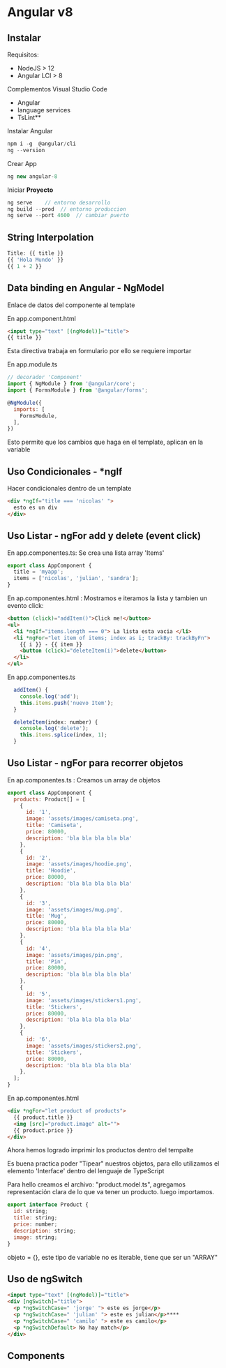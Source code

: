 # Angular v8

## Instalar

Requisitos:
- NodeJS > 12
- Angular LCI  > 8

Complementos Visual Studio Code
- Angular 
- language services
- TsLint**


Instalar Angular

``` js
npm i -g  @angular/cli
ng --version 
```

Crear App
``` js
ng new angular-8
```

Iniciar **Proyecto**
``` js
ng serve    // entorno desarrollo
ng build --prod  // entorno produccion
ng serve --port 4600  // cambiar puerto
```

## String Interpolation
``` js
Title: {{ title }} 
{{ 'Hola Mundo' }}
{{ 1 + 2 }} 
```

## Data binding en Angular - NgModel
Enlace de datos del componente al template

En app.component.html 
``` html
<input type="text" [(ngModel)]="title">
{{ title }}
```

Esta directiva trabaja en formulario por ello se requiere importar

En app.module.ts
``` js
// decorador 'Component'
import { NgModule } from '@angular/core';
import { FormsModule } from '@angular/forms';

@NgModule({
  imports: [
    FormsModule,
  ],
})
```

Esto permite que los cambios que haga en el template, aplican en la variable

## Uso Condicionales - *ngIf
Hacer condicionales dentro de un template

``` html
<div *ngIf="title === 'nicolas' ">
  esto es un div
</div>
```


## Uso Listar - ngFor add y delete (event click)

En app.componentes.ts: Se crea una lista array 'Items'
``` js
export class AppComponent {
  title = 'myapp';
  items = ['nicolas', 'julian', 'sandra'];
}
```

En ap.componentes.html : Mostramos e iteramos la lista y tambien un evento click:

``` html
<button (click)="addItem()">Click me!</button>
<ul>
  <li *ngIf="items.length === 0"> La lista esta vacia </li>
  <li *ngFor="let item of items; index as i; trackBy: trackByFn">
    {{ i }} - {{ item }}
    <button (click)="deleteItem(i)">delete</button>
  </li>
</ul>
```

En app.componentes.ts
``` js
  addItem() {
    console.log('add');
    this.items.push('nuevo Item');
  }

  deleteItem(index: number) {
    console.log('delete');
    this.items.splice(index, 1);
  }
```

## Uso Listar - ngFor para recorrer objetos

En ap.componentes.ts : Creamos un array de objetos 
``` js
export class AppComponent {
  products: Product[] = [
    {
      id: '1',
      image: 'assets/images/camiseta.png',
      title: 'Camiseta',
      price: 80000,
      description: 'bla bla bla bla bla'
    },
    {
      id: '2',
      image: 'assets/images/hoodie.png',
      title: 'Hoodie',
      price: 80000,
      description: 'bla bla bla bla bla'
    },
    {
      id: '3',
      image: 'assets/images/mug.png',
      title: 'Mug',
      price: 80000,
      description: 'bla bla bla bla bla'
    },
    {
      id: '4',
      image: 'assets/images/pin.png',
      title: 'Pin',
      price: 80000,
      description: 'bla bla bla bla bla'
    },
    {
      id: '5',
      image: 'assets/images/stickers1.png',
      title: 'Stickers',
      price: 80000,
      description: 'bla bla bla bla bla'
    },
    {
      id: '6',
      image: 'assets/images/stickers2.png',
      title: 'Stickers',
      price: 80000,
      description: 'bla bla bla bla bla'
    },
  ];
}
```

En ap.componentes.html 
``` html
<div *ngFor="let product of products">
  {{ product.title }}
  <img [src]="product.image" alt="">
  {{ product.price }}
</div>
```
Ahora hemos logrado imprimir los productos dentro del tempalte



Es buena practica poder "Tipear" nuestros objetos, para ello utilizamos el elemento 'Interface' dentro del lenguaje de TypeScript

Para hello creamos el archivo: "product.model.ts", agregamos representación clara de lo que va tener un producto. luego importamos.

``` js
export interface Product {
  id: string;
  title: string;
  price: number;
  description: string;
  image: string;
}
```
objeto = {}, este tipo de variable no es iterable, tiene que ser un "ARRAY"

## Uso de ngSwitch

``` html
<input type="text" [(ngModel)]="title">
<div [ngSwitch]="title">
  <p *ngSwitchCase=" 'jorge' "> este es jorge</p>
  <p *ngSwitchCase=" 'julian' "> este es julian</p>****
  <p *ngSwitchCase=" 'camilo' "> este es camilo</p>
  <p *ngSwitchDefault> No hay match</p>
</div>
```

## Components